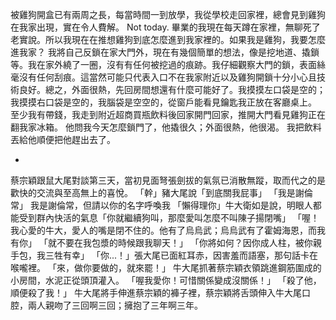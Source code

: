 被雞狗開盒已有兩周之長，每當時間一到放學，我從學校走回家裡，總會見到雞狗在我家出現，實在令人費解。
Not today.
畢業的我現在每天蹲在家裡，無聊死了老實說。所以我現在在推想雞狗到底怎麼進到我家裡的。如果我是雞狗，我要怎麼進我家？
我將自己反鎖在家大門外，現在有幾個簡單的想法，像是挖地道、撬鎖等。我在家外繞了一圈，沒有有任何被挖過的痕跡。我仔細觀察大門的鎖，表面絲毫沒有任何刮痕。這當然可能只代表入口不在我家附近以及雞狗開鎖十分小心且技術良好。總之，外面很熱，先回房間想還有什麼可能好了。我摸摸左口袋是空的；我摸摸右口袋是空的，我腦袋是空空的，從窗戶能看見鑰匙我正放在客廳桌上。
至少我有帶錢，我走到附近超商買瓶飲料後回家開門回家，推開大門看見雞狗正在翻我家冰箱。
他問我今天怎麼鎖門了，他撬很久；外面很熱，他很渴。
我把飲料丟給他順便把他趕出去了。

-

蔡宗穎跟鼠大尾對談第三天，當初見面弩張劍拔的氣氛已消散無蹤，取而代之的是歡快的交流與至高無上的喜悅。 
「幹」豬大尾說「到底關我屁事」 
「我是謝倫常」 我是謝倫常，但請以你的名字呼喚我 
「懶得理你」牛大衛如是說，明眼人都能受到群內快活的氣息「你就繼續狗叫，那麼愛叫怎麼不叫陳子揚閉嘴」 
「喔！我心愛的牛大，愛人的嘴是閉不住的。他有了烏烏武；烏烏武有了霍姆海恩，而我有你」 「就不要在我包漿的時候跟我聊天！」 
「你將如何？因你成人柱，被你親手包，我三牲有幸」 
「你...！」張大尾已面紅耳赤，因害羞而語塞，那句話卡在喉嚨裡。 
「來，做你要做的，就來罷！」 牛大尾抓著蔡宗穎衣領跳進鋼筋圍成的小房間，水泥正從頭頂灌入。 
「喔我愛你！可惜關係變成沒關係！」 
「殺了他，順便殺了我！」 
牛大尾將手伸進蔡宗穎的褲子裡，蔡宗穎將舌頭伸入牛大尾口腔，兩人親吻了三回啊三回；擁抱了三年啊三年。